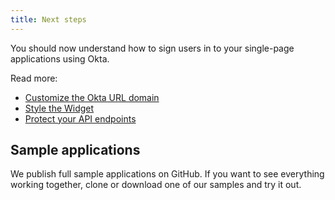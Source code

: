 ```yaml
---
title: Next steps
---
```

You should now understand how to sign users in to your single-page applications using Okta.

Read more:

* [Customize the Okta URL domain](/docs/guides/custom-url-domain/)
* [Style the Widget](/docs/guides/style-the-widget/style-okta-hosted/)
* [Protect your API endpoints](/docs/guides/protect-your-api/)

## Sample applications

We publish full sample applications on GitHub. If you want to see everything working together, clone or download one of our samples and try it out.

<StackSnippet snippet="samples"/>
